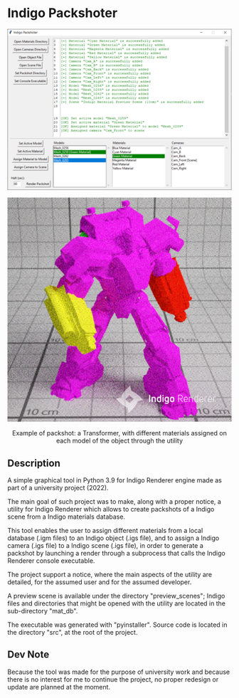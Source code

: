 # Indigo Packshoter

<p align=center>
  <img src="https://github.com/JinFrx/indigo-packshoter/blob/main/showcase.PNG" alt="showcase image" style="width: 650px; max-width: 100%; height: auto" title="Click to enlarge picture" />
</p>

<p align=center>
  <img src="https://github.com/JinFrx/indigo-packshoter/blob/main/packshot_example.png" alt="packshot example" style="width: 650px; max-width: 100%; height: auto" title="Click to enlarge picture" />
</p>

<p align=center>Example of packshot: a Transformer, with different materials assigned on each model of the object through the utility</p>

## Description

A simple graphical tool in Python 3.9 for Indigo Renderer engine made as part of a university project (2022).

The main goal of such project was to make, along with a proper notice, a utility for Indigo Renderer which allows to create packshots of a Indigo scene from a Indigo materials database.

This tool enables the user to assign different materials from a local database (.igm files) to an Indigo object (.igs file), and to assign a Indigo camera (.igs file) to a Indigo scene (.igs file), in order to generate a packshot by launching a render through a subprocess that calls the Indigo Renderer console executable.

The project support a notice, where the main aspects of the utility are detailed, for the assumed user and for the assumed developer.

A preview scene is available under the directory "preview_scenes"; Indigo files and directories that might be opened with the utility are located in the sub-directory "mat_db".

The executable was generated with "pyinstaller". Source code is located in the directory "src", at the root of the project.

## Dev Note

Because the tool was made for the purpose of university work and because there is no interest for me to continue the project, no proper redesign or update are planned at the moment.
